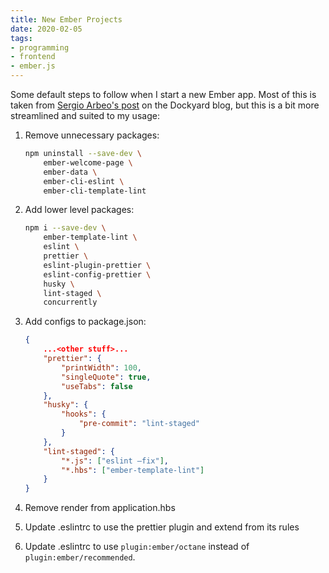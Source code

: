 ```yaml
---
title: New Ember Projects
date: 2020-02-05
tags:
- programming
- frontend
- ember.js
---
```


Some default steps to follow when I start a new Ember app. Most of this is taken from
[Sergio Arbeo's post][1] on the Dockyard blog, but this is a bit more streamlined and suited to
my usage:

1. Remove unnecessary packages:

    ```bash
    npm uninstall --save-dev \
        ember-welcome-page \
        ember-data \
        ember-cli-eslint \
        ember-cli-template-lint
    ```

1. Add lower level packages:

    ```bash
    npm i --save-dev \
        ember-template-lint \
        eslint \
        prettier \
        eslint-plugin-prettier \
        eslint-config-prettier \
        husky \
        lint-staged \
        concurrently
    ```

1. Add configs to package.json:

    ```json
    {
        ...<other stuff>...
        "prettier": {
            "printWidth": 100,
            "singleQuote": true,
            "useTabs": false
        },
        "husky": {
            "hooks": {
                "pre-commit": "lint-staged"
            }
        },
        "lint-staged": {
            "*.js": ["eslint —fix"],
            "*.hbs": ["ember-template-lint"]
        }
    }
    ```

1. Remove <WelcomePage/> render from application.hbs
1. Update .eslintrc to use the prettier plugin and extend from its rules
1. Update .eslintrc to use `plugin:ember/octane` instead of `plugin:ember/recommended`.

[1]: https://dockyard.com/blog/2019/06/18/improving-the-ember-dx-part-2-changing-our-toolbelt
